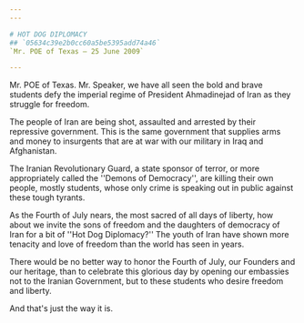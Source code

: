```yaml
---
---

# HOT DOG DIPLOMACY
## `05634c39e2b0cc60a5be5395add74a46`
`Mr. POE of Texas — 25 June 2009`

---
```



Mr. POE of Texas. Mr. Speaker, we have all seen the bold and brave 
students defy the imperial regime of President Ahmadinejad of Iran as 
they struggle for freedom.

The people of Iran are being shot, assaulted and arrested by their 
repressive government. This is the same government that supplies arms 
and money to insurgents that are at war with our military in Iraq and 
Afghanistan.

The Iranian Revolutionary Guard, a state sponsor of terror, or more 
appropriately called the ''Demons of Democracy'', are killing their own 
people, mostly students, whose only crime is speaking out in public 
against these tough tyrants.

As the Fourth of July nears, the most sacred of all days of liberty, 
how about we invite the sons of freedom and the daughters of democracy 
of Iran for a bit of ''Hot Dog Diplomacy?'' The youth of Iran have 
shown more tenacity and love of freedom than the world has seen in 
years.



There would be no better way to honor the Fourth of July, our 
Founders and our heritage, than to celebrate this glorious day by 
opening our embassies not to the Iranian Government, but to these 
students who desire freedom and liberty.

And that's just the way it is.
